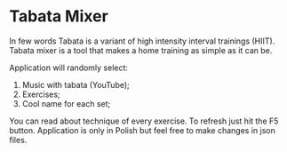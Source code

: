 Tabata Mixer
=============

In few words Tabata is a variant of high intensity interval trainings (HIIT).
Tabata mixer is a tool that makes a home training as simple as it can be.

Application will randomly select:
1. Music with tabata (YouTube);
2. Exercises;
3. Cool name for each set;

You can read about technique of every exercise. To refresh just hit the F5 button.
Application is only in Polish but feel free to make changes in json files.
